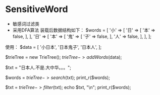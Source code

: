 # SensitiveWord
 * 敏感词过滤类
 * 采用DFA算法
 装载后数据结构如下：
   $words = [
       '小' => [
           '日' => [
               '本' => false,
           ],
       ],
       '日' => [
          '本' => [
              '鬼' => [
                   '子' => false,
               ],
               '人' => false,
           ],
       ],
   ];
   
使用：
$data = [
    '小日本',
    '日本鬼子',
    '日本人',
];

$trieTree = new TrieTree();
$trieTree->addWords($data);

$txt = "日本人.不是.大中华。。。";

$words = $trieTree->search($txt);
print_r($words);

$txt = $trieTree->filter($txt);
echo $txt, "\n";
print_r($words);
